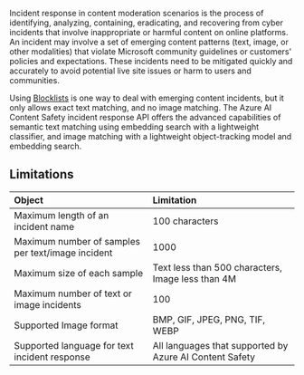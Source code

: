 

Incident response in content moderation scenarios is the process of identifying, analyzing, containing, eradicating, and recovering from cyber incidents that involve inappropriate or harmful content on online platforms. An incident may involve a set of emerging content patterns (text, image, or other modalities) that violate Microsoft community guidelines or customers' policies and expectations. These incidents need to be mitigated quickly and accurately to avoid potential live site issues or harm to users and communities. 

Using [Blocklists](https://learn.microsoft.com/azure/ai-services/content-safety/how-to/use-blocklist) is one way to deal with emerging content incidents, but it only allows exact text matching, and no image matching. The Azure AI Content Safety incident response API offers the advanced capabilities of semantic text matching using embedding search with a lightweight classifier, and image matching with a lightweight object-tracking model and embedding search.



## Limitations
| Object     | Limitation                                                  |
| :------------ | :------------------ |
| Maximum length of an incident name | 100 characters | 
| Maximum number of samples per text/image incident | 1000 |
|Maximum size of each sample | Text less than 500 characters, Image less than 4M  |
| Maximum number of text or image incidents | 100 |  
| Supported Image format | BMP, GIF, JPEG, PNG, TIF, WEBP|
| Supported language for text incident response | All languages that supported by Azure AI Content Safety | 

